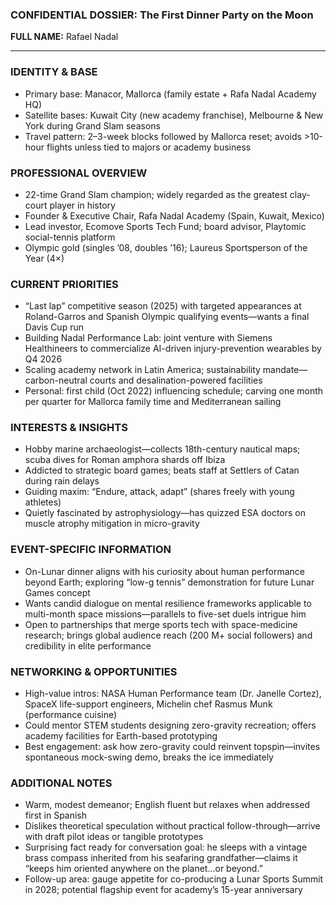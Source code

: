 ### CONFIDENTIAL DOSSIER: The First Dinner Party on the Moon

**FULL NAME:** Rafael Nadal

---
### IDENTITY & BASE
- Primary base: Manacor, Mallorca (family estate + Rafa Nadal Academy HQ)  
- Satellite bases: Kuwait City (new academy franchise), Melbourne & New York during Grand Slam seasons  
- Travel pattern: 2–3-week blocks followed by Mallorca reset; avoids >10-hour flights unless tied to majors or academy business

### PROFESSIONAL OVERVIEW
- 22-time Grand Slam champion; widely regarded as the greatest clay-court player in history  
- Founder & Executive Chair, Rafa Nadal Academy (Spain, Kuwait, Mexico)  
- Lead investor, Ecomove Sports Tech Fund; board advisor, Playtomic social-tennis platform  
- Olympic gold (singles ’08, doubles ’16); Laureus Sportsperson of the Year (4×)

### CURRENT PRIORITIES
- “Last lap” competitive season (2025) with targeted appearances at Roland-Garros and Spanish Olympic qualifying events—wants a final Davis Cup run  
- Building Nadal Performance Lab: joint venture with Siemens Healthineers to commercialize AI-driven injury-prevention wearables by Q4 2026  
- Scaling academy network in Latin America; sustainability mandate—carbon-neutral courts and desalination-powered facilities  
- Personal: first child (Oct 2022) influencing schedule; carving one month per quarter for Mallorca family time and Mediterranean sailing

### INTERESTS & INSIGHTS
- Hobby marine archaeologist—collects 18th-century nautical maps; scuba dives for Roman amphora shards off Ibiza  
- Addicted to strategic board games; beats staff at Settlers of Catan during rain delays  
- Guiding maxim: “Endure, attack, adapt” (shares freely with young athletes)  
- Quietly fascinated by astrophysiology—has quizzed ESA doctors on muscle atrophy mitigation in micro-gravity

### EVENT-SPECIFIC INFORMATION
- On-Lunar dinner aligns with his curiosity about human performance beyond Earth; exploring “low-g tennis” demonstration for future Lunar Games concept  
- Wants candid dialogue on mental resilience frameworks applicable to multi-month space missions—parallels to five-set duels intrigue him  
- Open to partnerships that merge sports tech with space-medicine research; brings global audience reach (200 M+ social followers) and credibility in elite performance

### NETWORKING & OPPORTUNITIES
- High-value intros: NASA Human Performance team (Dr. Janelle Cortez), SpaceX life-support engineers, Michelin chef Rasmus Munk (performance cuisine)  
- Could mentor STEM students designing zero-gravity recreation; offers academy facilities for Earth-based prototyping  
- Best engagement: ask how zero-gravity could reinvent topspin—invites spontaneous mock-swing demo, breaks the ice immediately

### ADDITIONAL NOTES
- Warm, modest demeanor; English fluent but relaxes when addressed first in Spanish  
- Dislikes theoretical speculation without practical follow-through—arrive with draft pilot ideas or tangible prototypes  
- Surprising fact ready for conversation goal: he sleeps with a vintage brass compass inherited from his seafaring grandfather—claims it “keeps him oriented anywhere on the planet…or beyond.”  
- Follow-up area: gauge appetite for co-producing a Lunar Sports Summit in 2028; potential flagship event for academy’s 15-year anniversary